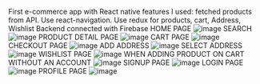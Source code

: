 First e-commerce app with React native features I used:
fetched products from API.
Use react-navigation.
Use redux for products, cart, Address, Wishlist
Backend connected with Firebase 
HOME PAGE
![image](https://github.com/UsmanRais12/AwesomeProject/assets/70904467/d12354dd-1137-47a6-b475-64754379a01e)
SEARCH 
![image](https://github.com/UsmanRais12/AwesomeProject/assets/70904467/60b0120a-cf84-418f-a696-c6053be642f6)
PRODUCT DETAIL PAGE
![image](https://github.com/UsmanRais12/AwesomeProject/assets/70904467/d80b6a32-5387-4209-9880-207fc7a8cc09)
CART PAGE
![image](https://github.com/UsmanRais12/AwesomeProject/assets/70904467/a184f912-80d8-4664-b050-c7b3f2ec1172)
CHECKOUT PAGE
![image](https://github.com/UsmanRais12/AwesomeProject/assets/70904467/46d53c81-8b51-4793-a0c3-17d4ea2d60cf)
ADD ADDRESS
![image](https://github.com/UsmanRais12/AwesomeProject/assets/70904467/083bcc98-be8e-4f96-87dc-92b4c9662b16)
SELECT ADDRESS
![image](https://github.com/UsmanRais12/AwesomeProject/assets/70904467/90f2f459-7945-48aa-80ef-4b6c3ed01538)
WISHLIST PAGE
![image](https://github.com/UsmanRais12/AwesomeProject/assets/70904467/4237ce95-d790-4213-9ed9-0b17294c8660)
WHEN ADDING PRODUCT ON CART WITHOUT AN ACCOUNT
![image](https://github.com/UsmanRais12/AwesomeProject/assets/70904467/8c554d74-0ea3-4798-b4b2-2973a0e0c086)
SIGNUP PAGE
![image](https://github.com/UsmanRais12/AwesomeProject/assets/70904467/3f96b066-de0f-4969-a460-0a522d1c3254)
LOGIN PAGE
![image](https://github.com/UsmanRais12/AwesomeProject/assets/70904467/acb921ae-3dc3-4ff3-bb5a-06a6d29ca8e9)
PROFILE PAGE
![image](https://github.com/UsmanRais12/AwesomeProject/assets/70904467/71ecd200-4b65-4437-a7a7-23f0299769ed)
